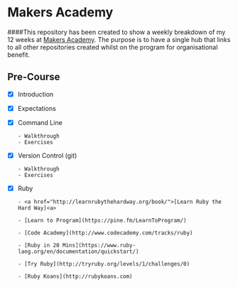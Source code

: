 Makers Academy
===================

####This repository has been created to show a weekly breakdown of my 12 weeks at [Makers Academy](https://www.makersacademy.com). The purpose is to have a single hub that links to all other repositories created whilst on the program for organisational benefit.

Pre-Course
-----------

  - [x] Introduction
  - [x] Expectations
  - [x] Command Line

        - Walkthrough
        - Exercises
  - [x] Version Control (git)

        - Walkthrough
        - Exercises
  - [x] Ruby

        - <a href="http://learnrubythehardway.org/book/">[Learn Ruby the Hard Way]<a>

        - [Learn to Program](https://pine.fm/LearnToProgram/)

        - [Code Academy](http://www.codecademy.com/tracks/ruby)

        - [Ruby in 20 Mins](https://www.ruby-lang.org/en/documentation/quickstart/)

        - [Try Ruby](http://tryruby.org/levels/1/challenges/0)

        - [Ruby Koans](http://rubykoans.com)

